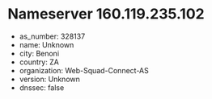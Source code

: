 # Nameserver 160.119.235.102

* as_number: 328137
* name: Unknown
* city: Benoni
* country: ZA
* organization: Web-Squad-Connect-AS
* version: Unknown
* dnssec: false
